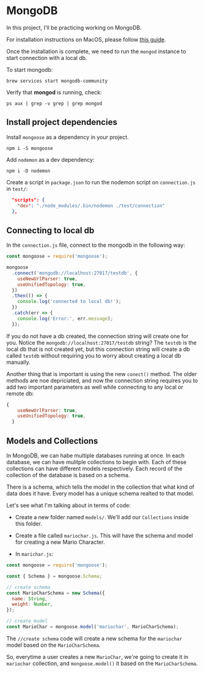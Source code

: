 # MongoDB

In this project, I'll be practicing working on MongoDB.

For installation instructions on MacOS, please follow [this guide](https://github.com/sydrawat/graphql-playlist/blob/master/server/docs/mongoDB.md).

Once the installation is complete, we need to run the `mongod` instance to start connection with a local db.

To start mongodb:

`brew services start mongodb-community`

Verify that **mongod** is running, check:

`ps aux | grep -v grep | grep mongod`

## Install project dependencies

Install `mongoose` as a dependency in your project.

`npm i -S mongoose`

Add `nodemon` as a dev dependency:

`npm i -D nodemon`

Create a script in `package.json` to run the nodemon script on `connection.js` in `test/`:

```json
  "scripts": {
    "dev": "./node_modules/.bin/nodemon ./test/connection"
  },
```

## Connecting to local db

In the `connection.js` file, connect to the mongodb in the following way:

```js
const mongoose = require('mongoose');

mongoose
  .connect('mongodb://localhost:27017/testdb', {
    useNewUrlParser: true,
    useUnifiedTopology: true,
  })
  .then(() => {
    console.log('connected to local db!');
  })
  .catch(err => {
    console.log('Error:', err.message);
  });
```

If you do not have a db created, the connection string will create one for you. Notice the `mongodb://localhost:27017/testdb` string? The `testdb` is the local db that is not created yet, but this connection string will create a db called `testdb` without requiring you to worry about creating a local db manually.

Another thing that is important is using the new `conect()` method. The older methods are noe depriciated, and now the connection string requires you to add two important parameters as well while connecting to any local or remote db:

```js
{
    useNewUrlParser: true,
    useUnifiedTopology: true,
  }
```

## Models and Collections

In MongoDB, we can habe multiple databases running at once. In each database, we can have mulitple collections to begin with.
Each of these collections can have different models respectively. Each record of the collection of the database is based on a schema.

There is a schema, which tells the model in the collection that what kind of data does it have. Every model has a unique schema realted to that model.

Let's see what I'm talking about in terms of code:

- Create a new folder named `models/`. We'll add our `Collections` inside this folder.

- Create a file called `mariochar.js`. This will have the schema and model for creating a new Mario Character.

- In `marichar.js`:

```js
const mongoose = require('mongoose');

const { Schema } = mongoose.Schema;

// create schema
const MarioCharSchema = new Schema({
  name: String,
  weight: Number,
});

// create model
const MarioChar = mongoose.model('mariochar', MarioCharSchema);
```

The `//create schema` code will create a new schema for the `mariochar` model based on the `MarioCharSchema`.

So, everytime a user creates a new `MarioChar`, we're going to create it in `mariochar` collection, and `mongoose.model()` it based on the `MarioCharSchema`.
